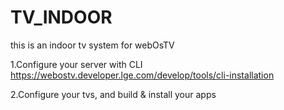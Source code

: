 # TV_INDOOR

 this is an indoor tv system for webOsTV

1.Configure your server with CLI
https://webostv.developer.lge.com/develop/tools/cli-installation

2.Configure your tvs, and build & install your apps
